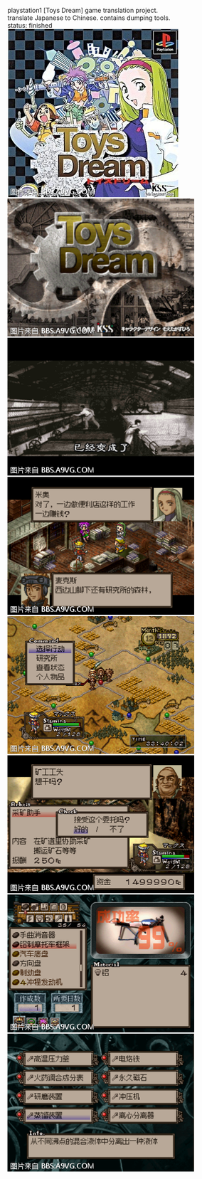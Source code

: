 playstation1 [Toys Dream] game translation project.  
translate Japanese to Chinese. contains dumping tools.  
status: finished  
![](https://github.com/jywjyw/toysdream-translation/blob/master/preview/1.png?raw=true)  
![](https://github.com/jywjyw/toysdream-translation/blob/master/preview/2.png?raw=true)  
![](https://github.com/jywjyw/toysdream-translation/blob/master/preview/3.png?raw=true)  
![](https://github.com/jywjyw/toysdream-translation/blob/master/preview/4.png?raw=true)  
![](https://github.com/jywjyw/toysdream-translation/blob/master/preview/5.png?raw=true)  
![](https://github.com/jywjyw/toysdream-translation/blob/master/preview/6.png?raw=true)  
![](https://github.com/jywjyw/toysdream-translation/blob/master/preview/7.png?raw=true)  
![](https://github.com/jywjyw/toysdream-translation/blob/master/preview/8.png?raw=true)  

